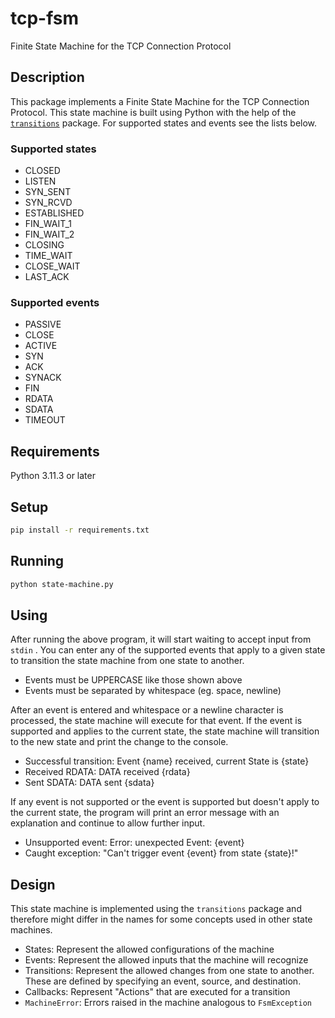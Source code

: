 # tcp-fsm

Finite State Machine for the TCP Connection Protocol

## Description

This package implements a Finite State Machine for the TCP Connection Protocol.
This state machine is built using Python with the help of the
[`transitions`](https://github.com/pytransitions/transitions) package. For
supported states and events see the lists below.

### Supported states

- CLOSED
- LISTEN
- SYN_SENT
- SYN_RCVD
- ESTABLISHED
- FIN_WAIT_1
- FIN_WAIT_2
- CLOSING
- TIME_WAIT
- CLOSE_WAIT
- LAST_ACK

### Supported events

- PASSIVE
- CLOSE
- ACTIVE
- SYN
- ACK
- SYNACK
- FIN
- RDATA
- SDATA
- TIMEOUT

## Requirements

Python 3.11.3 or later

## Setup

``` sh
pip install -r requirements.txt
```

## Running

``` sh
python state-machine.py
```

## Using

After running the above program, it will start waiting to accept input from
`stdin` . You can enter any of the supported events that apply to a given
state to transition the state machine from one state to another.

- Events must be UPPERCASE like those shown above
- Events must be separated by whitespace (eg. space, newline)

After an event is entered and whitespace or a newline character is processed,
the state machine will execute for that event. If the event is supported and
applies to the current state, the state machine will transition to the new
state and print the change to the console.

- Successful transition: Event {name} received, current State is {state}
- Received RDATA: DATA received {rdata}
- Sent SDATA: DATA sent {sdata}

If any event is not supported or the event is supported but doesn't apply to
the current state, the program will print an error message with an explanation
and continue to allow further input.

- Unsupported event: Error: unexpected Event: {event}
- Caught exception: "Can't trigger event {event} from state {state}!"

## Design

This state machine is implemented using the `transitions` package and therefore
might differ in the names for some concepts used in other state machines.

- States: Represent the allowed configurations of the machine
- Events: Represent the allowed inputs that the machine will recognize
- Transitions: Represent the allowed changes from one state to another. These
  are defined by specifying an event, source, and destination.
- Callbacks: Represent "Actions" that are executed for a transition
- `MachineError`: Errors raised in the machine analogous to `FsmException`
